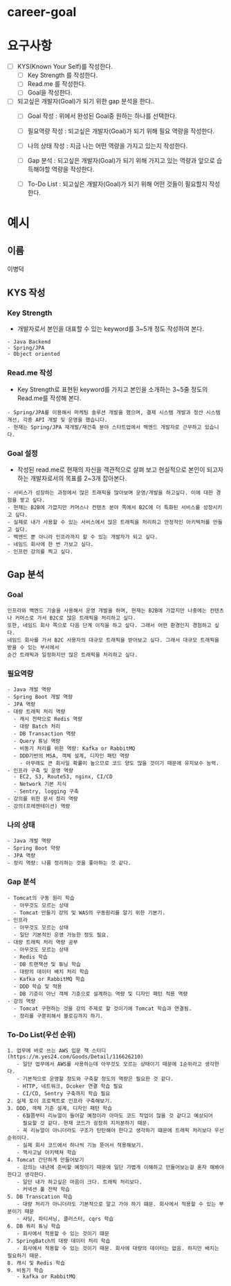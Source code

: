 # career-goal

# 요구사항
- [ ] KYS(Known Your Self)를 작성한다.
    - [ ] Key Strength 를 작성한다.
    - [ ] Read.me 를 작성한다.
    - [ ] Goal을 작성한다.
- [ ] 되고싶은 개발자(Goal)가 되기 위한 gap 분석을 한다..
    - [ ] Goal 작성 : 위에서 완성된 Goal중 원하는 하나를 선택한다.
    - [ ] 필요역량 작성 : 되고싶은 개발자(Goal)가 되기 위해 필요 역량을 작성한다.
    - [ ] 나의 상태 작성 : 지금 나는 어떤 역량을 가지고 있는지 작성한다.
    - [ ] Gap 분석 : 되고싶은 개발자(Goal)가 되기 위해 가지고 있는 역량과 앞으로 습득해야할 역량을 작성한다.
    - [ ] To-Do List : 되고싶은 개발자(Goal)가 되기 위해 어떤 것들이 필요할지 작성한다.


# 예시
## 이름
이병덕
## KYS 작성
### Key Strength
- 개발자로서 본인을 대표할 수 있는 keyword를 3~5개 정도 작성하여 본다.
```text
- Java Backend
- Spring/JPA
- Object oriented
```
### Read.me 작성
- Key Strength로 표현된 keyword를 가지고 본인을 소개하는 3~5줄 정도의 Read.me를 작성해 본다.
```text
- Spring/JPA를 이용해서 마케팅 솔루션 개발을 했으며, 결제 시스템 개발과 정산 시스템 개선, 각종 API 개발 및 운영을 했습니다.
- 현재는 Spring/JPA 재개발/재건축 분야 스타트업에서 백엔드 개발자로 근무하고 있습니다.
``` 

### Goal 설정
- 작성된 read.me로 현재의 자신을 객관적으로 살펴 보고 현실적으로 본인이 되고자하는 개발자로서의 목표를 2~3개 잡아본다.
```text
- 서비스가 성장하는 과정에서 많은 트래픽을 많아보며 운영/개발을 하고싶다. 이에 대한 경험을 쌓고 싶다.
- 현재는 B2B에 가깝지만 커머스나 컨텐츠 분야 쪽에서 B2C에 더 특화된 서비스를 성장시키고 싶다.
- 실제로 내가 사용할 수 있는 서비스에서 많은 트래픽을 처리하고 안정적인 아키텍처를 만들고 싶다.
- 백엔드 뿐 아니라 인프라까지 할 수 있는 개발자가 되고 싶다.
- 네임드 회사에 한 번 가보고 싶다.
- 인프런 강의를 찍고 싶다.
```
## Gap 분석
### Goal
```text
인프라와 백엔드 기술을 사용해서 운영 개발을 하며, 현재는 B2B에 가깝지만 나중에는 컨텐츠나 커머스로 가서 B2C로 많은 트래픽을 처리하고 싶다.
또한, 네임드 회사 쪽으로 다음 단계 이직을 하고 싶다. 그래서 어떤 환경인지 경험하고 싶다.
네임드 회사를 가서 B2C 사용자의 대규모 트래픽을 받아보고 싶다. 그래서 대규모 트래픽을 받을 수 있는 부서에서
순간 트래픽과 일정하지만 많은 트래픽을 처리하고 싶다.
```
### 필요역량
```text
- Java 개발 역량
- Spring Boot 개발 역량
- JPA 역량
- 대량 트래픽 처리 역량
  - 캐시 전략으로 Redis 역량
  - 대량 Batch 처리
  - DB Transaction 역량
  - Query 튜닝 역량
  - 비동기 처리를 위한 역량: Kafka or RabbitMQ
  - DDD기반의 MSA, 객체 설계, 디자인 패턴 역량
    - 아무래도 큰 회사일 확률이 높으므로 코드 양도 많을 것이기 때문에 유지보수 능력.
- 인프라 구축 및 운영 역량
  - EC2, S3, Route53, nginx, CI/CD 
  - Network 기본 지식
  - Sentry, logging 구축
- 강의를 위한 문서 정리 역량
- 강의(프레젠테이션) 역량
```
### 나의 상태
```text
- Java 개발 역량
- Spring Boot 약량
- JPA 역량
- 정리 역량: 나름 정리하는 것을 좋아하는 것 같다.
```
### Gap 분석
```text
- Tomcat의 구동 원리 학습
  - 아무것도 모르는 상태
  - Tomcat 만들기 강의 및 WAS의 구동원리를 알기 위한 기본기.
- 인프라
  - 아무것도 모르는 상태
  - 일단 기본적인 운영 가능한 정도 필요.
- 대량 트래픽 처리 역량 공부
  - 아무것도 모르는 상태
  - Redis 학습
  - DB 트랜잭션 및 튜닝 학습
  - 대량의 데이터 배치 처리 학습
  - Kafka or RabbitMQ 학습
  - DDD 학습 및 적용
  - DB 기준이 아닌 객체 기준으로 설계하는 역량 및 디자인 패턴 적용 역량
- 강의 역량
  - Tomcat 구현하는 것을 강의 주제로 할 것이기에 Tomcat 학습과 연결됨.
  - 정리를 구쭌히해서 블로깅까지 하기.
```
### To-Do List(우선 순위)
```text
1. 업무에 바로 쓰는 AWS 입문 책 스터디(https://m.yes24.com/Goods/Detail/116626210)
   - 일단 업무에서 AWS를 사용하는데 아무것도 모르는 상태이기 때문에 1순위라고 생각한다.
   - 기본적으로 운영할 정도와 구축할 정도의 역량은 필요한 것 같다.
   - HTTP, 네트워크, Dcoker 연결 학습 필요
   - CI/CD, Sentry 구축까지 학습 필요
2. 실제 토이 프로젝트로 인프라 구축해보기.
3. DDD, 객체 기준 설계, 디자인 패턴 학습
   - 6월쯤부터 리뉴얼이 들어갈 예정이라 아마도 코드 작업이 많을 것 같다고 예상되어
     필요할 것 같다. 현재 코드가 굉장히 지저분하기 때문.
   - 꼭 리뉴얼이 아니더라도 구조가 탄탄해야 한다고 생각하기 떄문에 트래픽 처리보다 우선 순위이다.
   - 실제 회사 코드에서 하나씩 기능 뜯어서 적용해보기.
   - 핵사고날 아키텍쳐 학습
4. Tomcat 간단하게 만들어보기
   - 강의는 내년에 준비할 예정이기 때문에 일단 가볍게 이해하고 만들어보는걸 혼자 해봐야 한다고 생각한다.
   - 일단 내가 하고싶은 마음이 크다. 트래픽 처리보다.
   - 커넥션 풀 전략 학습
5. DB Transcation 학습 
   - 대량 처리가 아니더라도 기본적으로 알고 가야 하기 떄문. 회사에서 적용할 수 있는 부분이기 때문
   - 샤딩, 파티셔닝, 클러스터, cqrs 학습
6. DB 쿼리 튜닝 학습
   - 회사에서 적용할 수 있는 것이기 떄문
7. SpringBatch의 대량 데이터 처리 학습
   - 회사에서 적용할 수 있는 것이기 때문. 회사에 대량의 데이터는 없음. 하지만 배치는 필요하기 때문.
8. 캐시 및 Redis 학습
9. 비동기 학습
   - kafka or RabbitMQ
```



